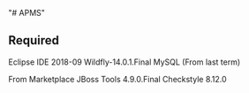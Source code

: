 "# APMS" 

Required
-----------------------
Eclipse IDE 2018-09
Wildfly-14.0.1.Final
MySQL (From last term)

From Marketplace
JBoss Tools 4.9.0.Final 
Checkstyle 8.12.0
